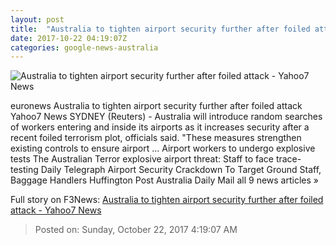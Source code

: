 ```yaml
---
layout: post
title:  "Australia to tighten airport security further after foiled attack - Yahoo7 News"
date: 2017-10-22 04:19:07Z
categories: google-news-australia
---
```


![Australia to tighten airport security further after foiled attack - Yahoo7 News](https://s.yimg.com/ao/i/nws/reuters6.gif)

euronews Australia to tighten airport security further after foiled attack Yahoo7 News SYDNEY (Reuters) - Australia will introduce random searches of workers entering and inside its airports as it increases security after a recent foiled terrorism plot, officials said. "These measures strengthen existing controls to ensure airport ... Airport workers to undergo explosive tests The Australian Terror explosive airport threat: Staff to face trace-testing Daily Telegraph Airport Security Crackdown To Target Ground Staff, Baggage Handlers Huffington Post Australia Daily Mail all 9 news articles »


Full story on F3News: [Australia to tighten airport security further after foiled attack - Yahoo7 News](http://www.f3nws.com/n/uCfUmC)

> Posted on: Sunday, October 22, 2017 4:19:07 AM
